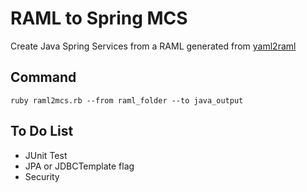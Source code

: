 # RAML to Spring MCS
Create Java Spring Services from a RAML generated from [yaml2raml](https://github.com/lualfonso/yaml2raml)

## Command

    ruby raml2mcs.rb --from raml_folder --to java_output
    
## To Do List
-  JUnit Test
-  JPA or JDBCTemplate flag 
-  Security
